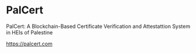 # PalCert
PalCert: A Blockchain-Based Certificate Verification and Attestattion System in HEIs of Palestine 

https://palcert.com
